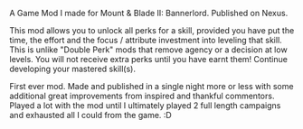 A Game Mod I made for Mount & Blade II: Bannerlord.
Published on Nexus.

This mod allows you to unlock all perks for a skill, provided you have put the time, the effort and the focus / attribute investment into leveling that skill.
This is unlike "Double Perk" mods that remove agency or a decision at low levels. You will not receive extra perks until you have earnt them!
Continue developing your mastered skill(s).

First ever mod. Made and published in a single night more or less with some additional great improvements from inspired and thankful commentors. 
Played a lot with the mod until I ultimately played 2 full length campaigns and exhausted all I could from the game. :D
